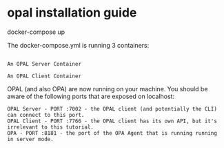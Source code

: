 # opal installation guide

docker-compose up

The docker-compose.yml is running 3 containers:

``` A Broadcast Channel Container

An OPAL Server Container

An OPAL Client Container
```

OPAL (and also OPA) are now running on your machine. You should be aware of the following ports that are exposed on localhost:

```
OPAL Server - PORT :7002 - the OPAL client (and potentially the CLI) can connect to this port.
OPAL Client - PORT :7766 - the OPAL client has its own API, but it's irrelevant to this tutorial.
OPA - PORT :8181 - the port of the OPA Agent that is running running in server mode.

```


